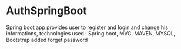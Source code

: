 # AuthSpringBoot
Spring boot app provides user to register and login and change his informations, technologies used : Spring boot, MVC,  MAVEN, MYSQL, Bootstrap
added forget password
